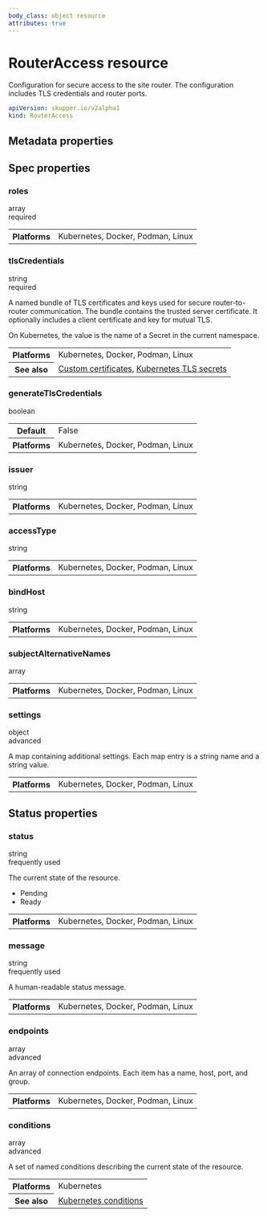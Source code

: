 ```yaml
---
body_class: object resource
attributes: true
---
```


# RouterAccess resource

<section>

Configuration for secure access to the site router.  The
configuration includes TLS credentials and router ports.

~~~ yaml
apiVersion: skupper.io/v2alpha1
kind: RouterAccess
~~~

</section>

<section class="attributes">

## Metadata properties

</section>

<section class="attributes">

## Spec properties

<div class="attribute">
<div class="attribute-heading">
<h3 id="spec-roles">roles</h3>
<div class="attribute-type-info">array</div>
<div class="attribute-flags">required</div>
</div>
<div class="attribute-body">

<table class="fields"><tr><th>Platforms</th><td>Kubernetes, Docker, Podman, Linux</td></table>

</div>
</div>

<div class="attribute">
<div class="attribute-heading">
<h3 id="spec-tlscredentials">tlsCredentials</h3>
<div class="attribute-type-info">string</div>
<div class="attribute-flags">required</div>
</div>
<div class="attribute-body">

A named bundle of TLS certificates and keys used for
secure router-to-router communication.  The bundle
contains the trusted server certificate.  It optionally
includes a client certificate and key for mutual TLS.

On Kubernetes, the value is the name of a Secret in the
current namespace.

<table class="fields"><tr><th>Platforms</th><td>Kubernetes, Docker, Podman, Linux</td><tr><th>See also</th><td><a href="">Custom certificates</a>, <a href="https://kubernetes.io/docs/concepts/configuration/secret/#tls-secrets">Kubernetes TLS secrets</a></td></table>

</div>
</div>

<div class="attribute collapsed">
<div class="attribute-heading">
<h3 id="spec-generatetlscredentials">generateTlsCredentials</h3>
<div class="attribute-type-info">boolean</div>
</div>
<div class="attribute-body">

<table class="fields"><tr><th>Default</th><td>False</td><tr><th>Platforms</th><td>Kubernetes, Docker, Podman, Linux</td></table>

</div>
</div>

<div class="attribute collapsed">
<div class="attribute-heading">
<h3 id="spec-issuer">issuer</h3>
<div class="attribute-type-info">string</div>
</div>
<div class="attribute-body">

<table class="fields"><tr><th>Platforms</th><td>Kubernetes, Docker, Podman, Linux</td></table>

</div>
</div>

<div class="attribute collapsed">
<div class="attribute-heading">
<h3 id="spec-accesstype">accessType</h3>
<div class="attribute-type-info">string</div>
</div>
<div class="attribute-body">

<table class="fields"><tr><th>Platforms</th><td>Kubernetes, Docker, Podman, Linux</td></table>

</div>
</div>

<div class="attribute collapsed">
<div class="attribute-heading">
<h3 id="spec-bindhost">bindHost</h3>
<div class="attribute-type-info">string</div>
</div>
<div class="attribute-body">

<table class="fields"><tr><th>Platforms</th><td>Kubernetes, Docker, Podman, Linux</td></table>

</div>
</div>

<div class="attribute collapsed">
<div class="attribute-heading">
<h3 id="spec-subjectalternativenames">subjectAlternativeNames</h3>
<div class="attribute-type-info">array</div>
</div>
<div class="attribute-body">

<table class="fields"><tr><th>Platforms</th><td>Kubernetes, Docker, Podman, Linux</td></table>

</div>
</div>

<div class="attribute collapsed">
<div class="attribute-heading">
<h3 id="spec-settings">settings</h3>
<div class="attribute-type-info">object</div>
<div class="attribute-flags">advanced</div>
</div>
<div class="attribute-body">

A map containing additional settings.  Each map entry is a
string name and a string value.

<table class="fields"><tr><th>Platforms</th><td>Kubernetes, Docker, Podman, Linux</td></table>

</div>
</div>

</section>

<section class="attributes">

## Status properties

<div class="attribute">
<div class="attribute-heading">
<h3 id="status-status">status</h3>
<div class="attribute-type-info">string</div>
<div class="attribute-flags">frequently used</div>
</div>
<div class="attribute-body">

The current state of the resource.

- Pending
- Ready

<table class="fields"><tr><th>Platforms</th><td>Kubernetes, Docker, Podman, Linux</td></table>

</div>
</div>

<div class="attribute">
<div class="attribute-heading">
<h3 id="status-message">message</h3>
<div class="attribute-type-info">string</div>
<div class="attribute-flags">frequently used</div>
</div>
<div class="attribute-body">

A human-readable status message.

<table class="fields"><tr><th>Platforms</th><td>Kubernetes, Docker, Podman, Linux</td></table>

</div>
</div>

<div class="attribute collapsed">
<div class="attribute-heading">
<h3 id="status-endpoints">endpoints</h3>
<div class="attribute-type-info">array</div>
<div class="attribute-flags">advanced</div>
</div>
<div class="attribute-body">

An array of connection endpoints.  Each item has a name, host,
port, and group.

<table class="fields"><tr><th>Platforms</th><td>Kubernetes, Docker, Podman, Linux</td></table>

</div>
</div>

<div class="attribute collapsed">
<div class="attribute-heading">
<h3 id="status-conditions">conditions</h3>
<div class="attribute-type-info">array</div>
<div class="attribute-flags">advanced</div>
</div>
<div class="attribute-body">

A set of named conditions describing the current state of the
resource.

<table class="fields"><tr><th>Platforms</th><td>Kubernetes</td><tr><th>See also</th><td><a href="https://maelvls.dev/kubernetes-conditions/">Kubernetes conditions</a></td></table>

</div>
</div>

</section>
